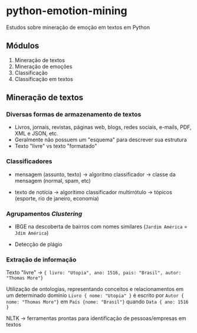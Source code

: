 # python-emotion-mining
Estudos sobre mineração de emoção em textos em Python

## Módulos
1. Mineração de textos
2. Mineração de emoções
3. Classificação
4. Classificação em textos

## Mineração de textos
### Diversas formas de armazenamento de textos
- Livros, jornais, revistas, páginas web, blogs, redes sociais, e-mails, PDF, XML e JSON, etc.
- Geralmente não possuem um "esquema" para descrever sua estrutura
- Texto "livre" vs texto "formatado"

### Classificadores
- mensagem (assunto, texto) &rarr; algoritmo classificador &rarr; classe da mensagem (normal, spam, etc)

- texto de notícia &rarr; algorítimo classificador multirrótulo &rarr; tópicos (esporte, rio de janeiro, economia)

### Agrupamentos _Clustering_

- IBGE na descoberta de bairros com nomes similares (`Jardim América` = `Jdim América`)

- Detecção de plágio

### Extração de informação

Texto "livre" &rarr; `{ livro: "Utopia", ano: 1516, pais: "Brasil", autor: "Thomas More"}`

Utilização de ontologias, representando conceitos e relacionamentos em um determinado domínio
`Livro { nome: "Utopia" }` é escrito por `Autor { nome: "Thomas More"}` em `País {nome: "Brasil"}` quando `Data { ano: 1516 }`

NLTK &rarr; ferramentas prontas para identificação de pessoas/empresas em textos